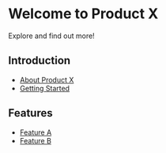 # Welcome to Product X

Explore and find out more!

## Introduction

* [About Product X](getting-started/about-product-x.md)
* [Getting Started](getting-started/getting-started.md)

## Features

* [Feature A](features/feature-a.md)
* [Feature B](features/feature-b.md)
